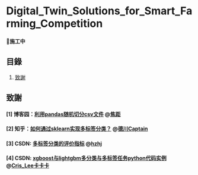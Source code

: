# Digital_Twin_Solutions_for_Smart_Farming_Competition

#### 🚧施工中

## 目錄

1. [致謝](#致謝)

## 致謝
#### [1] 博客园：[利用pandas随机切分csv文件](https://www.cnblogs.com/bymo/p/7248993.html) @[焦距](https://home.cnblogs.com/u/bymo/)
#### [2] 知乎：[如何通过sklearn实现多标签分类？](https://www.zhihu.com/question/271470776) @[德川Captain](https://www.zhihu.com/people/de-chuan-captain)
#### [3] CSDN: [多标签分类的评价指标](https://blog.csdn.net/hzhj2007/article/details/79153647) @[hzhj](https://blog.csdn.net/hzhj2007)
#### [4] CSDN: [xgboost与lightgbm多分类与多标签任务python代码实例](https://blog.csdn.net/lrs1353281004/article/details/103350559) @[Cris_Lee卡卡卡](https://blog.csdn.net/lrs1353281004)
